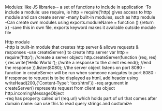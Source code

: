 Modules: like JS libraries-- a set of functions to include in application
    -To include a module: use require, ie http = require('http) gives access to
     http module and can create server
    -many built-in modules, such as http module
    -Can create own modules using exports.moduleName = function () {return x}
        -save this in own file, exports keyword makes it available outside module file
    
Http module    
    -http is built-in module that creates http server & allows requests & responses 
    -use createServer() to create http server
            var http = require('http');
            //create a server object:
            http.createServer(function (req, res) {
            res.write('Hello World!'); //write a response to the client
            res.end(); //end the response
            }).listen(8080); //the server object listens on port 8080
        -function in createServer will be run when someone navigates to port 8080
    -if response to request is to be displayed as html, add header using 
            writeHead(200,{'Content-Type': 'text/html'})
    -req argument in createServer() represents request from client as object 
            http.incomingMessageObject      
        -req has property called url (req.url) which holds part of url that comes after domain name: can use this to read query strings and customize
      